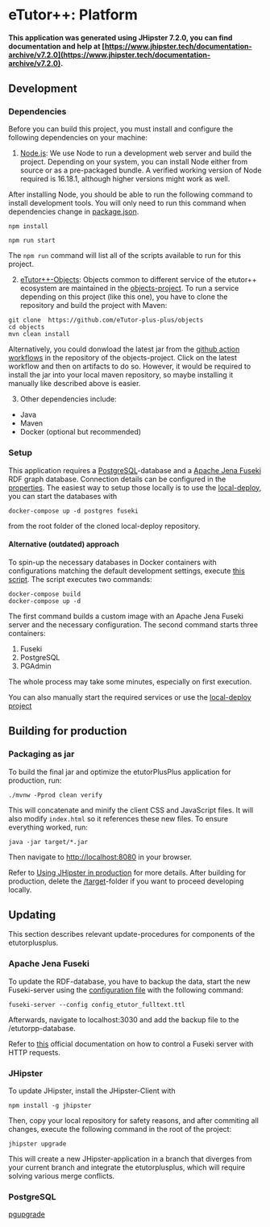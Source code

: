 # eTutor++: Platform

#### This application was generated using JHipster 7.2.0, you can find documentation and help at [https://www.jhipster.tech/documentation-archive/v7.2.0](https://www.jhipster.tech/documentation-archive/v7.2.0).

## Development

### Dependencies

Before you can build this project, you must install and configure the following dependencies on your machine:

1. [Node.js][]: We use Node to run a development web server and build the project.
   Depending on your system, you can install Node either from source or as a pre-packaged bundle.
   A verified working version of Node required is 16.18.1, although higher versions might work as well.

After installing Node, you should be able to run the following command to install development tools.
You will only need to run this command when dependencies change in [package.json](package.json).

```
npm install
```

```
npm run start
```

The `npm run` command will list all of the scripts available to run for this project.

2. [eTutor++-Objects](https://github.com/eTutor-plus-plus/objects): Objects common to different service of the etutor++ ecosystem are maintained in the [objects-project](https://github.com/eTutor-plus-plus/objects).
   To run a service depending on this project (like this one), you have to clone the repository and build the project with Maven:

```shell
git clone  https://github.com/eTutor-plus-plus/objects
cd objects
mvn clean install
```

Alternatively, you could donwload the latest jar from the [github action workflows](https://github.com/eTutor-plus-plus/objects/actions) in the repository of the objects-project. Click on the latest workflow and then on artifacts to do so. However, it would be required to install the jar into your local maven repository, so maybe installing it manually like described above is easier.

3. Other dependencies include:

- Java  
- Maven
- Docker (optional but recommended)

### Setup

This application requires a [PostgreSQL](https://www.postgresql.org/)-database and a [Apache Jena Fuseki]() RDF graph database.
Connection details can be configured in the [properties](./src/main/java/at/jku/dke/etutor/config/ApplicationProperties.java).
The easiest way to setup those locally is to use the [local-deploy](https://github.com/eTutor-plus-plus/local-deploy),
you can start the databases with 

```
docker-compose up -d postgres fuseki
```
from the root folder of the cloned local-deploy repository.

#### Alternative (outdated) approach

To spin-up the necessary databases in Docker containers with configurations matching the default development settings, execute [this script](src/main/docker/etutor-databases/setup_databases.bat).
The script executes two commands:

```shell
docker-compose build
docker-compose up -d
```

The first command builds a custom image with an Apache Jena Fuseki server and the necessary configuration.
The second command starts three containers:

1. Fuseki
2. PostgreSQL
3. PGAdmin

The whole process may take some minutes, especially on first execution.

You can also manually start the required services or use the [local-deploy project](https://github.com/eTutor-plus-plus/local-deploy)

## Building for production

### Packaging as jar

To build the final jar and optimize the etutorPlusPlus application for production, run:

```
./mvnw -Pprod clean verify
```

This will concatenate and minify the client CSS and JavaScript files. It will also modify `index.html` so it references these new files.
To ensure everything worked, run:

```
java -jar target/*.jar
```

Then navigate to [http://localhost:8080](http://localhost:8080) in your browser.

Refer to [Using JHipster in production][] for more details.
After building for production, delete the [/target](./target)-folder if you want to proceed developing locally.

## Updating

This section describes relevant update-procedures for components of the etutorplusplus.

### Apache Jena Fuseki

To update the RDF-database, you have to backup the data, start the new Fuseki-server using the [configuration file](src/main/docker/etutor-databases/config_etutor_fulltext.ttl) with the following command:

```
fuseki-server --config config_etutor_fulltext.ttl
```

Afterwards, navigate to localhost:3030 and add the backup file to the /etutorpp-database.

Refer to [this](https://jena.apache.org/documentation/fuseki2/fuseki-server-protocol.html) official documentation on how to control a Fuseki server with HTTP requests.

### JHipster

To update JHipster, install the JHipster-Client with

```
npm install -g jhipster
```

Then, copy your local repository for safety reasons, and after commiting all changes,
execute the following command in the root of the project:

```
jhipster upgrade
```

This will create a new JHipster-application in a branch that diverges from your current branch
and integrate the etutorplusplus, which will require solving various merge conflicts.

### PostgreSQL

[pgupgrade](https://www.postgresql.org/docs/current/pgupgrade.html)

[jhipster homepage and latest documentation]: https://www.jhipster.tech
[jhipster 7.2.0 archive]: https://www.jhipster.tech/documentation-archive/v7.2.0
[using jhipster in development]: https://www.jhipster.tech/documentation-archive/v7.2.0/development/
[using docker and docker-compose]: https://www.jhipster.tech/documentation-archive/v7.2.0/docker-compose
[using jhipster in production]: https://www.jhipster.tech/documentation-archive/v7.2.0/production/
[running tests page]: https://www.jhipster.tech/documentation-archive/v7.2.0/running-tests/
[code quality page]: https://www.jhipster.tech/documentation-archive/v7.2.0/code-quality/
[setting up continuous integration]: https://www.jhipster.tech/documentation-archive/v7.2.0/setting-up-ci/
[node.js]: https://nodejs.org/
[npm]: https://www.npmjs.com/
[webpack]: https://webpack.github.io/
[browsersync]: https://www.browsersync.io/
[jest]: https://facebook.github.io/jest/
[leaflet]: https://leafletjs.com/
[definitelytyped]: https://definitelytyped.org/
[angular cli]: https://cli.angular.io/
